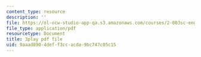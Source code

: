 ```yaml
---
content_type: resource
description: ''
file: https://ol-ocw-studio-app-qa.s3.amazonaws.com/courses/2-003sc-engineering-dynamics-fall-2011/9aaad8904deff3ccacda9bc747c05c15_zNCBDrnT05E.pdf
file_type: application/pdf
resourcetype: Document
title: 3play pdf file
uid: 9aaad890-4def-f3cc-acda-9bc747c05c15
---
```


